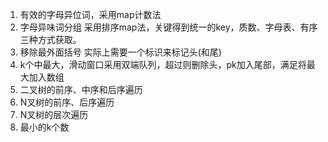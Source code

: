 1. 有效的字母异位词，采用map计数法
2. 字母异味词分组 采用排序map法，关键得到统一的key，质数、字母表、有序三种方式获取。
3. 移除最外面括号 实际上需要一个标识来标记头(和尾)
4. k个中最大，滑动窗口采用双端队列，超过则删除头，pk加入尾部，满足将最大加入数组
5. 二叉树的前序、中序和后序遍历
6. N叉树的前序、后序遍历
7. N叉树的层次遍历
8. 最小的k个数
